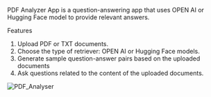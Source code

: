 PDF Analyzer App is a question-answering app that uses OPEN AI or Hugging Face model to provide relevant answers.

Features

1. Upload PDF or TXT documents.
2. Choose the type of retriever: OPEN AI or Hugging Face models.
3. Generate sample question-answer pairs based on the uploaded documents
4. Ask questions related to the content of the uploaded documents.



![PDF_Analyser](https://github.com/abhirbhandary/my-project/assets/123348366/af6e997d-49ca-43b9-bb85-31b29b6f9148)
